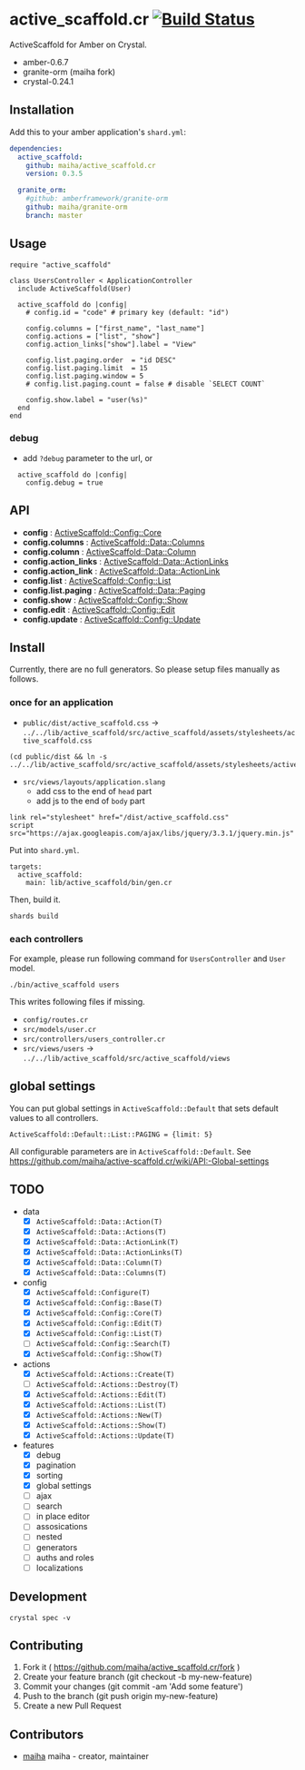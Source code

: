 # active_scaffold.cr [![Build Status](https://travis-ci.org/maiha/active-scaffold.cr.svg?branch=master)](https://travis-ci.org/maiha/active-scaffold.cr)

ActiveScaffold for Amber on Crystal.
- amber-0.6.7
- granite-orm (maiha fork)
- crystal-0.24.1

## Installation

Add this to your amber application's `shard.yml`:

```yaml
dependencies:
  active_scaffold:
    github: maiha/active_scaffold.cr
    version: 0.3.5

  granite_orm:
    #github: amberframework/granite-orm
    github: maiha/granite-orm
    branch: master
```

## Usage

```crystal
require "active_scaffold"

class UsersController < ApplicationController
  include ActiveScaffold(User)

  active_scaffold do |config|
    # config.id = "code" # primary key (default: "id")

    config.columns = ["first_name", "last_name"]
    config.actions = ["list", "show"]
    config.action_links["show"].label = "View"

    config.list.paging.order  = "id DESC"
    config.list.paging.limit  = 15
    config.list.paging.window = 5
    # config.list.paging.count = false # disable `SELECT COUNT`

    config.show.label = "user(%s)"
  end
end
```

### debug

- add `?debug` parameter to the url, or

```crystal
  active_scaffold do |config|
    config.debug = true
```

## API
- **config** : [ActiveScaffold::Config::Core](./src/active_scaffold/config/core.cr)
- **config.columns** : [ActiveScaffold::Data::Columns](./src/active_scaffold/data/columns.cr)
- **config.column** : [ActiveScaffold::Data::Column](./src/active_scaffold/data/column.cr)
- **config.action_links** : [ActiveScaffold::Data::ActionLinks](./src/active_scaffold/data/action_links.cr)
- **config.action_link** : [ActiveScaffold::Data::ActionLink](./src/active_scaffold/data/action_link.cr)
- **config.list** : [ActiveScaffold::Config::List](./src/active_scaffold/config/list.cr)
- **config.list.paging** : [ActiveScaffold::Data::Paging](./src/active_scaffold/data/paging.cr)
- **config.show** : [ActiveScaffold::Config::Show](./src/active_scaffold/config/show.cr)
- **config.edit** : [ActiveScaffold::Config::Edit](./src/active_scaffold/config/edit.cr)
- **config.update** : [ActiveScaffold::Config::Update](./src/active_scaffold/config/update.cr)

## Install

Currently, there are no full generators. So please setup files manually as follows.

### once for an application

- `public/dist/active_scaffold.css` -> `../../lib/active_scaffold/src/active_scaffold/assets/stylesheets/active_scaffold.css`
```shell
(cd public/dist && ln -s ../../lib/active_scaffold/src/active_scaffold/assets/stylesheets/active_scaffold.css)
```

- `src/views/layouts/application.slang`
  - add css to the end of `head` part
  - add js to the end of `body` part
```
link rel="stylesheet" href="/dist/active_scaffold.css"
script src="https://ajax.googleapis.com/ajax/libs/jquery/3.3.1/jquery.min.js"
```

Put into `shard.yml`.

```
targets:
  active_scaffold:
    main: lib/active_scaffold/bin/gen.cr
```

Then, build it.
```shell
shards build
```

### each controllers

For example, please run following command for `UsersController` and `User` model.

```shell
./bin/active_scaffold users
```

This writes following files if missing.

- `config/routes.cr`
- `src/models/user.cr`
- `src/controllers/users_controller.cr`
- `src/views/users` -> `../../lib/active_scaffold/src/active_scaffold/views`

## global settings

You can put global settings in `ActiveScaffold::Default` that sets default values to all controllers.

```crystal
ActiveScaffold::Default::List::PAGING = {limit: 5}
```

All configurable parameters are in `ActiveScaffold::Default`.
See https://github.com/maiha/active-scaffold.cr/wiki/API:-Global-settings


## TODO

- data
  - [x] `ActiveScaffold::Data::Action(T)`
  - [x] `ActiveScaffold::Data::Actions(T)`
  - [x] `ActiveScaffold::Data::ActionLink(T)`
  - [x] `ActiveScaffold::Data::ActionLinks(T)`
  - [x] `ActiveScaffold::Data::Column(T)`
  - [x] `ActiveScaffold::Data::Columns(T)`
- config
  - [x] `ActiveScaffold::Configure(T)`
  - [x] `ActiveScaffold::Config::Base(T)`
  - [x] `ActiveScaffold::Config::Core(T)`
  - [x] `ActiveScaffold::Config::Edit(T)`
  - [x] `ActiveScaffold::Config::List(T)`
  - [ ] `ActiveScaffold::Config::Search(T)`
  - [x] `ActiveScaffold::Config::Show(T)`
- actions
  - [x] `ActiveScaffold::Actions::Create(T)`
  - [ ] `ActiveScaffold::Actions::Destroy(T)`
  - [x] `ActiveScaffold::Actions::Edit(T)`
  - [x] `ActiveScaffold::Actions::List(T)`
  - [x] `ActiveScaffold::Actions::New(T)`
  - [x] `ActiveScaffold::Actions::Show(T)`
  - [x] `ActiveScaffold::Actions::Update(T)`
- features
  - [x] debug
  - [x] pagination
  - [x] sorting
  - [x] global settings
  - [ ] ajax
  - [ ] search
  - [ ] in place editor
  - [ ] assosications
  - [ ] nested
  - [ ] generators
  - [ ] auths and roles
  - [ ] localizations

## Development

```shell
crystal spec -v
```

## Contributing

1. Fork it ( https://github.com/maiha/active_scaffold.cr/fork )
2. Create your feature branch (git checkout -b my-new-feature)
3. Commit your changes (git commit -am 'Add some feature')
4. Push to the branch (git push origin my-new-feature)
5. Create a new Pull Request

## Contributors

- [maiha](https://github.com/maiha) maiha - creator, maintainer

